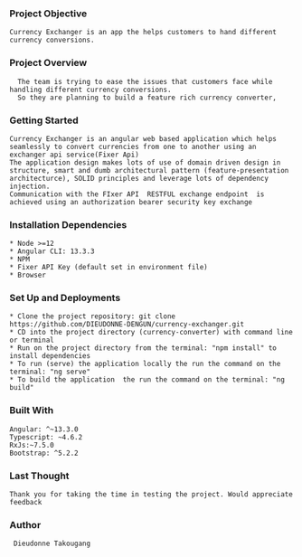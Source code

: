 ### Project Objective
    Currency Exchanger is an app the helps customers to hand different currency conversions.

### Project Overview
      The team is trying to ease the issues that customers face while handling different currency conversions.
      So they are planning to build a feature rich currency converter,

### Getting Started
    Currency Exchanger is an angular web based application which helps seamlessly to convert currencies from one to another using an exchanger api service(Fixer Api)
    The application design makes lots of use of domain driven design in structure, smart and dumb architectural pattern (feature-presentation architecturce), SOLID principles and leverage lots of dependency injection.
    Communication with the FIxer API  RESTFUL exchange endpoint  is achieved using an authorization bearer security key exchange

### Installation Dependencies
    * Node >=12
    * Angular CLI: 13.3.3
    * NPM
    * Fixer API Key (default set in environment file)
    * Browser

### Set Up and Deployments

    * Clone the project repository: git clone https://github.com/DIEUDONNE-DENGUN/currency-exchanger.git 
    * CD into the project directory (currency-converter) with command line or terminal
    * Run on the project directory from the terminal: "npm install" to install dependencies
    * To run (serve) the application locally the run the command on the terminal: "ng serve"
    * To build the application  the run the command on the terminal: "ng build"
### Built With

    Angular: ^~13.3.0
    Typescript: ~4.6.2
    RxJs:~7.5.0
    Bootstrap: ^5.2.2
### Last Thought

    Thank you for taking the time in testing the project. Would appreciate feedback

### Author

     Dieudonne Takougang
